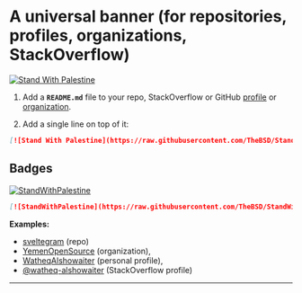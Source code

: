 # A universal banner (for repositories, profiles, organizations, StackOverflow)

[![Stand With Palestine](https://raw.githubusercontent.com/TheBSD/StandWithPalestine/main/banner-no-action.svg)](https://thebsd.github.io/StandWithPalestine)

1. Add a **`README.md`** file to your repo, StackOverflow or GitHub [profile](https://docs.github.com/en/account-and-profile/setting-up-and-managing-your-github-profile/customizing-your-profile/managing-your-profile-readme) or [organization](https://docs.github.com/en/organizations/collaborating-with-groups-in-organizations/customizing-your-organizations-profile).

2. Add a single line on top of it:

```md
[![Stand With Palestine](https://raw.githubusercontent.com/TheBSD/StandWithPalestine/main/banner-no-action.svg)](https://thebsd.github.io/StandWithPalestine)
```

## Badges

[![StandWithPalestine](https://raw.githubusercontent.com/TheBSD/StandWithPalestine/main/badges/StandWithPalestine.svg)](https://github.com/TheBSD/StandWithPalestine/blob/main/docs/README.md)

```md
[![StandWithPalestine](https://raw.githubusercontent.com/TheBSD/StandWithPalestine/main/badges/StandWithPalestine.svg)](https://github.com/TheBSD/StandWithPalestine/blob/main/docs/README.md)
```

**Examples:**

- [sveltegram](https://github.com/amr3k/sveltegram) (repo)
- [YemenOpenSource](https://github.com/YemenOpenSource) (organization),
- [WatheqAlshowaiter](https://github.com/WatheqAlshowaiter/WatheqAlshowaiter) (personal profile),
- [@watheq-alshowaiter](https://stackoverflow.com/users/7357046/watheq-alshowaiter?tab=profile) (StackOverflow profile)

---
